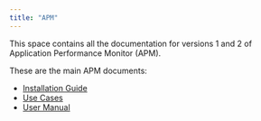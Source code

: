 ```yaml
---
title: "APM"
---
```


This space contains all the documentation for versions 1 and 2 of Application Performance Monitor (APM).

These are the main APM documents:

* [Installation Guide](installation-guide/ig-index)
* [Use Cases](use-cases/uc-index)
* [User Manual](user-manual/um-index)